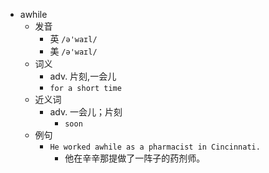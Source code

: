 - awhile
  - 发音
    - 英 `/ə'waɪl/`
    - 美 `/ə'waɪl/`
  - 词义
    - adv. 片刻,一会儿
    - `for a short time`
  - 近义词
    - adv. 一会儿；片刻
      - `soon`
  - 例句
    - `He worked awhile as a pharmacist in Cincinnati.`
      - 他在辛辛那提做了一阵子的药剂师。

